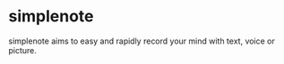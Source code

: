 simplenote
==========

simplenote aims to easy and rapidly record your mind with text, voice or picture.
